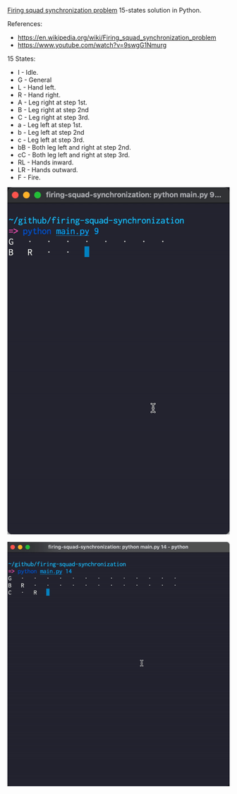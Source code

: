 [Firing squad synchronization problem](https://en.wikipedia.org/wiki/Firing_squad_synchronization_problem)
15-states solution in Python.

References:

* https://en.wikipedia.org/wiki/Firing_squad_synchronization_problem
* https://www.youtube.com/watch?v=9swgG1Nmurg

15 States:

* I - Idle.
* G - General
* L - Hand left.
* R - Hand right.
* A - Leg right at step 1st.
* B - Leg right at step 2nd
* C - Leg right at step 3rd.
* a - Leg left at step 1st.
* b - Leg left at step 2nd
* c - Leg left at step 3rd.
* bB - Both leg left and right at step 2nd.
* cC - Both leg left and right at step 3rd.
* RL - Hands inward.
* LR - Hands outward.
* F - Fire.

![](./fssp-9.gif)

![](./fssp-14.gif)
